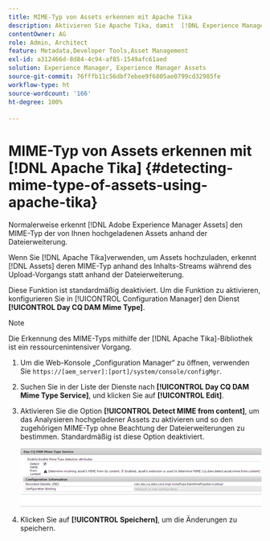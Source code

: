 ```yaml
---
title: MIME-Typ von Assets erkennen mit Apache Tika
description: Aktivieren Sie Apache Tika, damit  [!DNL Experience Manager Assets]  beim Upload-Vorgang den MIME-Typ von Assets aus dem Inhalts-Stream anstelle der Dateierweiterung erkennen kann.
contentOwner: AG
role: Admin, Architect
feature: Metadata,Developer Tools,Asset Management
exl-id: a312466d-8d84-4c94-af85-1549afc61aed
solution: Experience Manager, Experience Manager Assets
source-git-commit: 76fffb11c56dbf7ebee9f6805ae0799cd32985fe
workflow-type: ht
source-wordcount: '166'
ht-degree: 100%

---
```


# MIME-Typ von Assets erkennen mit [!DNL Apache Tika] {#detecting-mime-type-of-assets-using-apache-tika}

Normalerweise erkennt [!DNL Adobe Experience Manager Assets] den MIME-Typ der von Ihnen hochgeladenen Assets anhand der Dateierweiterung.

Wenn Sie [!DNL Apache Tika]verwenden, um Assets hochzuladen, erkennt [!DNL Assets] deren MIME-Typ anhand des Inhalts-Streams während des Upload-Vorgangs statt anhand der Dateierweiterung. 

Diese Funktion ist standardmäßig deaktiviert.  Um die Funktion zu aktivieren, konfigurieren Sie in [!UICONTROL Configuration Manager] den Dienst **[!UICONTROL Day CQ DAM Mime Type]**.

>[!NOTE]
>
>Die Erkennung des MIME-Typs mithilfe der [!DNL Apache Tika]-Bibliothek ist ein ressourcenintensiver Vorgang. 

1. Um die Web-Konsole „Configuration Manager“ zu öffnen, verwenden Sie `https://[aem_server]:[port]/system/console/configMgr`.

1. Suchen Sie in der Liste der Dienste nach **[!UICONTROL Day CQ DAM Mime Type Service]**, und klicken Sie auf **[!UICONTROL Edit]**.

1. Aktivieren Sie die Option **[!UICONTROL Detect MIME from content]**, um das Analysieren hochgeladener Assets zu aktivieren und so den zugehörigen MIME-Typ ohne Beachtung der Dateierweiterungen zu bestimmen. Standardmäßig ist diese Option deaktiviert. 

   ![chlimage_1-333](assets/chlimage_1-333.png)

1. Klicken Sie auf **[!UICONTROL Speichern]**, um die Änderungen zu speichern.
